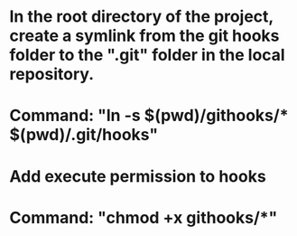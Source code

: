 # In the root directory of the project, create a symlink from the git hooks folder to the ".git" folder in the local repository.

# Command: "ln -s $(pwd)/githooks/* $(pwd)/.git/hooks"

# Add execute permission to hooks

# Command: "chmod +x githooks/*"